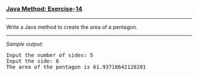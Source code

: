 ### [Java Method: Exercise-14](https://www.w3resource.com/java-exercises/method/java-method-exercise-14.php)

***
<p>Write a Java method to create the area of a pentagon.</p>

***
_Sample output:_
<pre class="output">
Input the number of sides: 5                                                                                  
Input the side: 6                                                                                             
The area of the pentagon is 61.93718642120281
</pre>